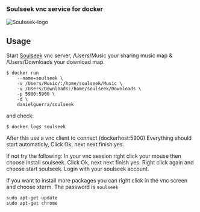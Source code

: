 ### Soulseek vnc service for docker

![Soulseek-logo](http://www.slsknet.org/news/sites/default/files/slsk_bird.jpg)

## Usage

Start [Soulseek](http://www.slsknet.org/) vnc server,  /Users/Music your sharing music map & /Users/Downloads your download map.

```
$ docker run 
    --name=soulseek \
    -v /Users/Music/:/home/soulseek/Music \
    -v /Users/Downloads:/home/soulseek/Downloads \
    -p 5900:5900 \
    -d \
    danielguerra/soulseek
```

and check:
```
$ docker logs soulseek
```

After this use a vnc client to connect (dockerhost:5900)
Everything should start automaticly, Click Ok, next next finish yes.

If not try the following:
In your vnc session right click your mouse then choose install soulseek.
Click Ok, next next finish yes.
Right click again and choose start soulseek.
Login with your soulseek account.

If you want to install more packages you can right click in the vnc screen
and choose xterm. The password is `soulseek`

```
sudo apt-get update
sudo apt-get chrome
```
